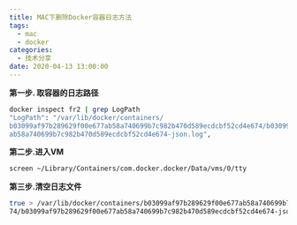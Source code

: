 ```yaml
---
title: MAC下删除Docker容器日志方法
tags:
  - mac
  - docker
categories:
  - 技术分享
date: 2020-04-13 13:00:00
---
```


**第一步. 取容器的日志路径**

```bash
docker inspect fr2 | grep LogPath
"LogPath": "/var/lib/docker/containers/
b03099af97b289629f00e677ab58a740699b7c982b470d589ecdcbf52cd4e674/b03099af97b289629f00e677
ab58a740699b7c982b470d589ecdcbf52cd4e674-json.log",
```

**第二步.进入VM**

```bash
screen ~/Library/Containers/com.docker.docker/Data/vms/0/tty
```

**第三步.清空日志文件**

```bash
true > /var/lib/docker/containers/b03099af97b289629f00e677ab58a740699b7c982b470d589ecdcbf52cd4e6
74/b03099af97b289629f00e677ab58a740699b7c982b470d589ecdcbf52cd4e674-json.log
```

